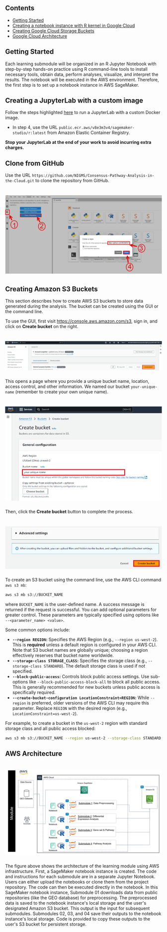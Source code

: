 ## Contents

+ [Getting Started](#getting-started)
+ [Creating a notebook instance with R kernel in Google Cloud](#notebook-instance)
+ [Creating Google Cloud Storage Buckets](#google-cloud-bucket)
+ [Google Cloud Architecture](#google-cloud-architecture)

## Getting Started
Each learning submodule will be organized in an R Jupyter Notebook with step-by-step hands-on practice using R command-line tools to install necessary tools, obtain data, perform analyses, visualize, and interpret the results.  The notebook will be executed in the AWS environment. Therefore, the first step is to set up a notebook instance in AWS SageMaker.


## Creating a JupyterLab with a custom image 

Follow the steps highlighted [here](https://github.com/NIGMS/NIGMS-Sandbox/blob/main/docs/HowToCreateJupyterlabWithCustomImage.md) to run a JupyterLab with a custom Docker image. 

+ In step 4, use the URL `public.ecr.aws/v8e3m3v4/sagemaker-studio/r:latest` from Amazon Elastic Container Registry.

**Stop your JupyterLab at the end of your work to avoid incurring extra charges.**



## Clone from GitHub

Use the URL `https://github.com/NIGMS/Consensus-Pathway-Analysis-in-the-Cloud.git` to clone the repository from GitHub.

# ![](./images/Intro/clone.png)

## Creating Amazon S3 Buckets
This section describes how to create AWS S3 buckets to store data generated during the analysis. The bucket can be created using the GUI or the command line.

To use the GUI, first visit https://console.aws.amazon.com/s3, sign in, and click on **Create bucket** on the right.

# ![](./images/Bucket/bucket1.png)

This opens a page where you provide a unique bucket name, location, access control, and other information.  We named our bucket `your-unique-name` (remember to create your own unique name).

# ![](./images/Bucket/bucket2.png)

Then, click the **Create bucket** button to complete the process.

# ![](./images/Bucket/bucket3.png)

To create an S3 bucket using the command line, use the AWS CLI command `aws s3 mb`:

```bash
aws s3 mb s3://BUCKET_NAME
```

where `BUCKET_NAME` is the user-defined name.  A success message is returned if the request is successful. You can add optional parameters for greater control. These parameters are typically specified using options like `--<parameter_name> <value>`.

Some common options include:

* **`--region REGION`:** Specifies the AWS Region (e.g., `--region us-west-2`). This is **required** unless a default region is configured in your AWS CLI.  Note that S3 bucket names are globally unique; choosing a region effectively reserves that bucket name worldwide.
* **`--storage-class STORAGE_CLASS`:** Specifies the storage class (e.g., `--storage-class STANDARD`). The default storage class is used if not specified.
* **`--block-public-access`:** Controls block public access settings. Use sub-options like `--block-public-access-block-all` to block all public access. This is generally recommended for new buckets unless public access is specifically required.
* **`--create-bucket-configuration LocationConstraint=REGION`:** While `--region` is preferred, older versions of the AWS CLI may require this parameter. Replace `REGION` with the desired region (e.g., `LocationConstraint=us-west-2`).


For example, to create a bucket in the `us-west-2` region with standard storage class and all public access blocked:

```bash
aws s3 mb s3://BUCKET_NAME --region us-west-2 --storage-class STANDARD --block-public-access block-all
```

## AWS Architecture

# ![](./images/Intro/architecture.png)

The figure above shows the architecture of the learning module using AWS infrastructure. First, a SageMaker notebook instance is created. The code and instructions for each submodule are in a separate Jupyter Notebook. Users can either upload the notebooks or clone them from the project repository.  The code can then be executed directly in the notebook. In this SageMaker notebook instance, Submodule 01 downloads data from public repositories (like the GEO database) for preprocessing. The preprocessed data is saved to the notebook instance's local storage and the user's designated Amazon S3 bucket. This output is the input for subsequent submodules. Submodules 02, 03, and 04 save their outputs to the notebook instance's local storage. Code is provided to copy these outputs to the user's S3 bucket for persistent storage.